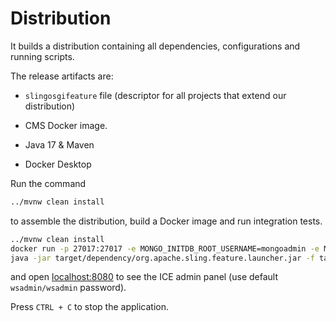 # Distribution
It builds a distribution containing all dependencies, configurations and running scripts. 

The release artifacts are:
- `slingosgifeature` file (descriptor for all projects that extend our distribution)
- CMS Docker image.

- Java 17 & Maven
- Docker Desktop


Run the command

```bash
../mvnw clean install
```

to assemble the distribution, build a Docker image and run integration tests.

```bash
../mvnw clean install
docker run -p 27017:27017 -e MONGO_INITDB_ROOT_USERNAME=mongoadmin -e MONGO_INITDB_ROOT_PASSWORD=mongoadmin mongo:4.4.6
java -jar target/dependency/org.apache.sling.feature.launcher.jar -f target/slingfeature-tmp/feature-websight-cms-kyanite-project.json
```

and open [localhost:8080](http://localhost:8080/) to see the ICE admin panel (use default `wsadmin/wsadmin` password).

Press `CTRL + C` to stop the application.
